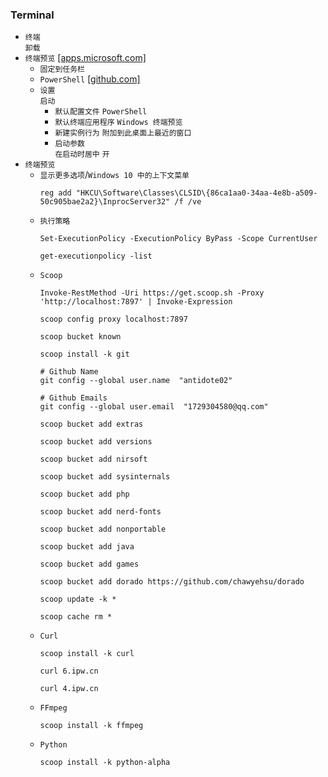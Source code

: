 ### Terminal
* `终端`  
`卸载`
* `终端预览` [[apps.microsoft.com]](https://apps.microsoft.com/detail/9n8g5rfz9xk3?hl=zh-cn&gl=CN)
  * `固定到任务栏`
  * `PowerShell` [[github.com]](https://github.com/PowerShell/PowerShell/releases)
  * `设置`  
`启动`  
    * `默认配置文件` `PowerShell`
    * `默认终端应用程序` `Windows 终端预览`
    * `新建实例行为` `附加到此桌面上最近的窗口`
    * `启动参数`  
`在启动时居中` `开`
* `终端预览`
  * `显示更多选项`/`Windows 10 中的上下文菜单`
    ```
    reg add "HKCU\Software\Classes\CLSID\{86ca1aa0-34aa-4e8b-a509-50c905bae2a2}\InprocServer32" /f /ve
    ```
  * `执行策略`
    ```
    Set-ExecutionPolicy -ExecutionPolicy ByPass -Scope CurrentUser

    get-executionpolicy -list
    ```
  * `Scoop`
    ```
    Invoke-RestMethod -Uri https://get.scoop.sh -Proxy 'http://localhost:7897' | Invoke-Expression

    scoop config proxy localhost:7897

    scoop bucket known

    scoop install -k git

    # Github Name
    git config --global user.name  "antidote02"

    # Github Emails
    git config --global user.email  "1729304580@qq.com"

    scoop bucket add extras

    scoop bucket add versions

    scoop bucket add nirsoft

    scoop bucket add sysinternals

    scoop bucket add php

    scoop bucket add nerd-fonts

    scoop bucket add nonportable

    scoop bucket add java

    scoop bucket add games

    scoop bucket add dorado https://github.com/chawyehsu/dorado

    scoop update -k *

    scoop cache rm *
    ```
  * `Curl`
    ```
    scoop install -k curl

    curl 6.ipw.cn

    curl 4.ipw.cn
    ```
  * `FFmpeg`
    ```
    scoop install -k ffmpeg
    ```
  * `Python`
    ```
    scoop install -k python-alpha
    ```